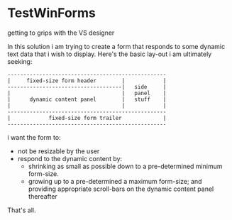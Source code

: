 # TestWinForms
getting to grips with the VS designer

In this solution i am trying to create a form that responds to some dynamic text data that i wish to display.
Here's the basic lay-out i am ultimately seeking:

	--------------------------------------------------
	|     fixed-size form header        |            | 
	------------------------------------|   side     |
	|                                   |   panel    |
	|      dynamic content panel        |   stuff    |
	|                                   |            |
	--------------------------------------------------
	|            fixed-size form trailer             |               
	--------------------------------------------------

i want the form to:
+ not be resizable by the user
+ respond to the dynamic content by:
  + shrinking as small as possible down to a pre-determined minimum form-size.
  + growing up to a pre-determined a maximum form-size; and providing appropriate scroll-bars on the dynamic content panel thereafter

That's all.
